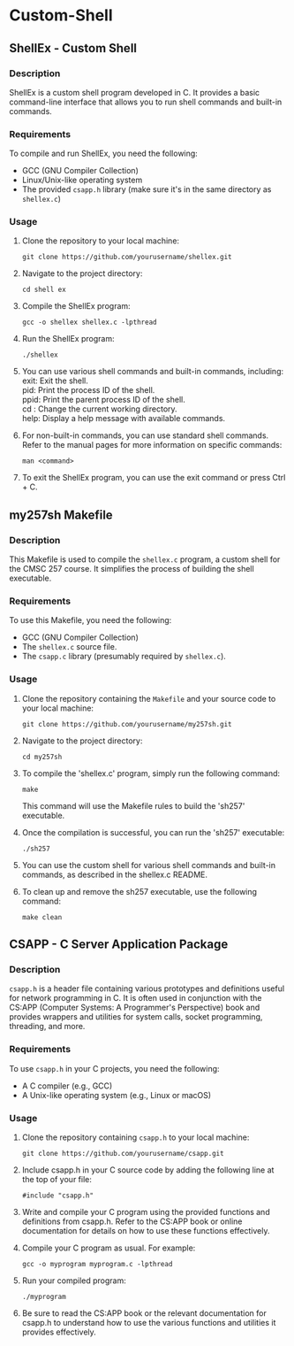 # Custom-Shell

## ShellEx - Custom Shell

### Description
ShellEx is a custom shell program developed in C. It provides a basic command-line interface that allows you to run shell commands and built-in commands.

### Requirements
To compile and run ShellEx, you need the following:

- GCC (GNU Compiler Collection)
- Linux/Unix-like operating system
- The provided `csapp.h` library (make sure it's in the same directory as `shellex.c`)

### Usage
1. Clone the repository to your local machine:

   ```
   git clone https://github.com/yourusername/shellex.git
   ```

2. Navigate to the project directory:

   ```shell
   cd shell ex
   ```

3. Compile the ShellEx program:

   ```shell
   gcc -o shellex shellex.c -lpthread
   ```

4. Run the ShellEx program:

   ```shell
   ./shellex
   ```

5. You can use various shell commands and built-in commands, including:
exit: Exit the shell.  <br />
pid: Print the process ID of the shell.  <br />
ppid: Print the parent process ID of the shell.  <br />
cd <path>: Change the current working directory.  <br />
help: Display a help message with available commands. 

6. For non-built-in commands, you can use standard shell commands. Refer to the manual pages for more information on specific commands:

   ```shell
   man <command>
   ```

7. To exit the ShellEx program, you can use the exit command or press Ctrl + C.

## my257sh Makefile

### Description
This Makefile is used to compile the `shellex.c` program, a custom shell for the CMSC 257 course. It simplifies the process of building the shell executable.

### Requirements
To use this Makefile, you need the following:

- GCC (GNU Compiler Collection)
- The `shellex.c` source file.
- The `csapp.c` library (presumably required by `shellex.c`).

### Usage
1. Clone the repository containing the `Makefile` and your source code to your local machine:

   ```shell
   git clone https://github.com/yourusername/my257sh.git
   ```

2. Navigate to the project directory:
   ```shell
   cd my257sh
   ```

3. To compile the 'shellex.c' program, simply run the following command:
   ```shell
   make
   ```
   This command will use the Makefile rules to build the 'sh257' executable.

4. Once the compilation is successful, you can run the 'sh257' executable:
    ```shell
   ./sh257
    ```
5. You can use the custom shell for various shell commands and built-in commands, as described in the shellex.c README.

6. To clean up and remove the sh257 executable, use the following command:
   ```shell
   make clean
   ```

## CSAPP - C Server Application Package

### Description
`csapp.h` is a header file containing various prototypes and definitions useful for network programming in C. It is often used in conjunction with the CS:APP (Computer Systems: A Programmer's Perspective) book and provides wrappers and utilities for system calls, socket programming, threading, and more.

### Requirements
To use `csapp.h` in your C projects, you need the following:

- A C compiler (e.g., GCC)
- A Unix-like operating system (e.g., Linux or macOS)

### Usage
1. Clone the repository containing `csapp.h` to your local machine:

   ```shell
   git clone https://github.com/yourusername/csapp.git
   ```

2. Include csapp.h in your C source code by adding the following line at the top of your file:
   ```shell
   #include "csapp.h"
   ```

3. Write and compile your C program using the provided functions and definitions from csapp.h. Refer to the CS:APP book or online documentation for details on how to use these functions effectively.

4. Compile your C program as usual. For example:
   ```shell
   gcc -o myprogram myprogram.c -lpthread
   ```

5. Run your compiled program:
   ```shell
   ./myprogram
   ```
   
6. Be sure to read the CS:APP book or the relevant documentation for csapp.h to understand how to use the various functions and utilities it provides effectively.
   
   
